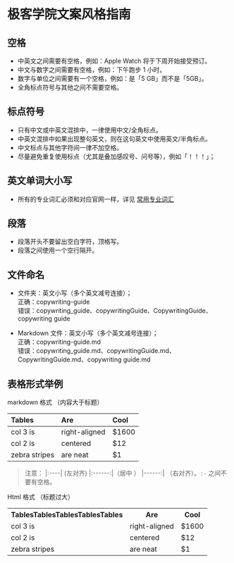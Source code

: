 # 极客学院文案风格指南

## 空格

- 中英文之间需要有空格，例如：Apple Watch 将于下周开始接受预订。
- 中文与数字之间需要有空格，例如：下午跑步 1 小时。
- 数字与单位之间需要有一个空格，例如：是「5 GB」而不是「5GB」。
- 全角标点符号与其他之间不需要空格。

## 标点符号

- 只有中文或中英文混排中，一律使用中文/全角标点。
- 中英文混排中如果出现整句英文，则在这句英文中使用英文/半角标点。
- 中文标点与其他字符间一律不加空格。
- 尽量避免重复使用标点（尤其是叠加感叹号、问号等），例如「！！！」；

## 英文单词大小写

- 所有的专业词汇必须和对应官网一样，详见 [常用专业词汇](glossary.md)

## 段落

- 段落开头不要留出空白字符，顶格写。
- 段落之间使用一个空行隔开。

## 文件命名

- 文件夹：英文小写（多个英文减号连接）；  
正确：copywriting-guide  
错误：copywriting_guide、copywritingGuide、CopywritingGuide、copywriting guide

- Markdown 文件：英文小写（多个英文减号连接）；  
正确：copywriting-guide.md  
错误：copywriting_guide.md、copywritingGuide.md、CopywritingGuide.md、copywriting guide.md

## 表格形式举例

markdown 格式 （内容大于标题）

| Tables        | Are           | Cool  |
|:------------- |:-------------|:-----|
| col 3 is      | right-aligned | $1600 |
| col 2 is      | centered      |   $12 |
| zebra stripes | are neat      |    $1 |


>注意： |:----| (左对齐)  |:------:|（居中 ） |------:| （右对齐）。`:-` 之间不要有空格。

Html 格式 （标题过大）

<table>
<tr>
<th algin="left">TablesTablesTablesTablesTables</th>
<th algin="left">Are</th>
<th algin="left">Cool</th>
</tr>
<tr>
<td>col 3 is </td>
<td>right-aligned</td>
<td>$1600</td>
</tr>
<tr>
<td>col 2 is</td>
<td>centered</td>
<td> $12</td>
</tr>
<tr>
<td>zebra stripes</td>
<td>are neat</td>
<td>$1</td>
</tr>
</table>
